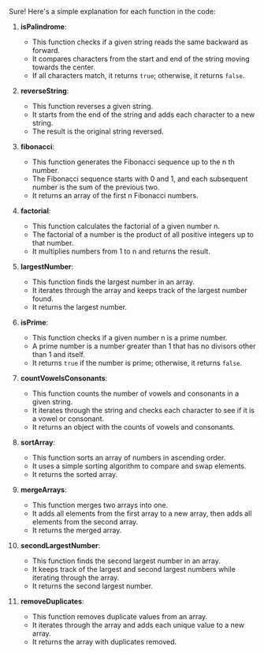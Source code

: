Sure! Here's a simple explanation for each function in the code:

1. **isPalindrome**:
   - This function checks if a given string reads the same backward as forward.
   - It compares characters from the start and end of the string moving towards the center.
   - If all characters match, it returns `true`; otherwise, it returns `false`.

2. **reverseString**:
   - This function reverses a given string.
   - It starts from the end of the string and adds each character to a new string.
   - The result is the original string reversed.

3. **fibonacci**:
   - This function generates the Fibonacci sequence up to the n th number.
   - The Fibonacci sequence starts with 0 and 1, and each subsequent number is the sum of the previous two.
   - It returns an array of the first n Fibonacci numbers.

4. **factorial**:
   - This function calculates the factorial of a given number n.
   - The factorial of a number is the product of all positive integers up to that number.
   - It multiplies numbers from 1 to n and returns the result.

5. **largestNumber**:
   - This function finds the largest number in an array.
   - It iterates through the array and keeps track of the largest number found.
   - It returns the largest number.

6. **isPrime**:
   - This function checks if a given number n is a prime number.
   - A prime number is a number greater than 1 that has no divisors other than 1 and itself.
   - It returns `true` if the number is prime; otherwise, it returns `false`.

7. **countVowelsConsonants**:
   - This function counts the number of vowels and consonants in a given string.
   - It iterates through the string and checks each character to see if it is a vowel or consonant.
   - It returns an object with the counts of vowels and consonants.

8. **sortArray**:
   - This function sorts an array of numbers in ascending order.
   - It uses a simple sorting algorithm to compare and swap elements.
   - It returns the sorted array.

9. **mergeArrays**:
   - This function merges two arrays into one.
   - It adds all elements from the first array to a new array, then adds all elements from the second array.
   - It returns the merged array.

10. **secondLargestNumber**:
    - This function finds the second largest number in an array.
    - It keeps track of the largest and second largest numbers while iterating through the array.
    - It returns the second largest number.

11. **removeDuplicates**:
    - This function removes duplicate values from an array.
    - It iterates through the array and adds each unique value to a new array.
    - It returns the array with duplicates removed.